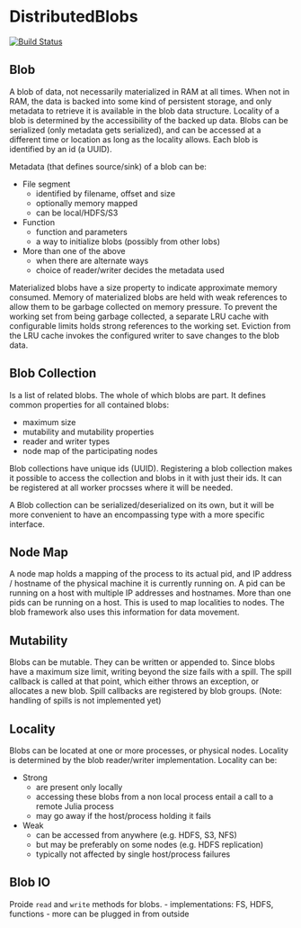 # DistributedBlobs

[![Build Status](https://travis-ci.org/tanmaykm/DistributedBlobs.jl.svg?branch=master)](https://travis-ci.org/tanmaykm/DistributedBlobs.jl)

## Blob
A blob of data, not necessarily materialized in RAM at all times. When not in RAM, the data is backed into some kind of persistent storage,
and only metadata to retrieve it is available in the blob data structure. Locality of a blob is determined by the accessibility of the
backed up data. Blobs can be serialized (only metadata gets serialized), and can be accessed at a different time or location as long as the 
locality allows. Each blob is identified by an id (a UUID).

Metadata (that defines source/sink) of a blob can be:
- File segment
    - identified by filename, offset and size
    - optionally memory mapped
    - can be local/HDFS/S3
- Function
    - function and parameters
    - a way to initialize blobs (possibly from other lobs)
- More than one of the above
    - when there are alternate ways
    - choice of reader/writer decides the metadata used

Materialized blobs have a size property to indicate approximate memory consumed. Memory of materialized blobs are held with weak references
to allow them to be garbage collected on memory pressure. To prevent the working set from being garbage collected, a separate LRU cache
with configurable limits holds strong references to the working set. Eviction from the LRU cache invokes the configured writer to save
changes to the blob data.

## Blob Collection
Is a list of related blobs. The whole of which blobs are part. It defines common properties for all contained blobs:
- maximum size
- mutability and mutability properties
- reader and writer types
- node map of the participating nodes

Blob collections have unique ids (UUID). Registering a blob collection makes it possible to access the collection and blobs in it with 
just their ids. It can be registered at all worker procsses where it will be needed.

A Blob collection can be serialized/deserialized on its own, but it will be more convenient to have an encompassing type with a more
specific interface.

## Node Map
A node map holds a mapping of the process to its actual pid, and IP address / hostname of the physical machine it is currently running on.
A pid can be running on a host with multiple IP addresses and hostnames. More than one pids can be running on a host.
This is used to map localities to nodes. The blob framework also uses this information for data movement.

## Mutability
Blobs can be mutable. They can be written or appended to. Since blobs have a maximum size limit, writing beyond the size fails with a spill.
The spill callback is called at that point, which either throws an exception, or allocates a new blob. Spill callbacks are registered by
blob groups. (Note: handling of spills is not implemented yet)

## Locality
Blobs can be located at one or more processes, or physical nodes. Locality is determined by the blob reader/writer implementation.
Locality can be:
- Strong
    - are present only locally
    - accessing these blobs from a non local process entail a call to a remote Julia process
    - may go away if the host/process holding it fails
- Weak
    - can be accessed from anywhere (e.g. HDFS, S3, NFS)
    - but may be preferably on some nodes (e.g. HDFS replication)
    - typically not affected by single host/process failures

## Blob IO
Proide `read` and `write` methods for blobs. 
    - implementations: FS, HDFS, functions
    - more can be plugged in from outside
